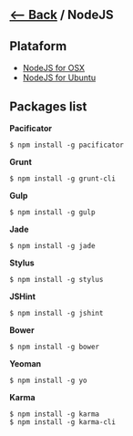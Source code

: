 ## [<-- Back](README.md) / NodeJS

## Plataform

- [NodeJS for OSX](OSX.md#platforms)
- [NodeJS for Ubuntu](UBUNTU.md#platforms)

## Packages list

**Pacificator**
```
$ npm install -g pacificator
```

**Grunt**
```
$ npm install -g grunt-cli
```

**Gulp**
```
$ npm install -g gulp
```

**Jade**
```
$ npm install -g jade
```

**Stylus**
```
$ npm install -g stylus
```

**JSHint**
```
$ npm install -g jshint
```

**Bower**
```
$ npm install -g bower
```

**Yeoman**
```
$ npm install -g yo
```

**Karma**
```
$ npm install -g karma
$ npm install -g karma-cli
```

